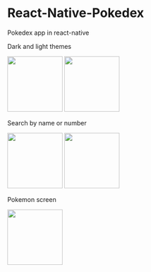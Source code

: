 # React-Native-Pokedex
Pokedex app in react-native 

Dark and light themes

<img src='https://i.imgur.com/LSmbuwj.jpg'  width='125'> <img src='https://i.imgur.com/7K5V8nY.jpg'  width='125'>

Search by name or number

<img src='https://i.imgur.com/8Zf5PqA.jpg' width='125'>  <img src='https://i.imgur.com/p5aDQ3H.jpg' width='125'>

Pokemon screen

<img src='https://i.imgur.com/8mFlwD4.png' width='125'>





